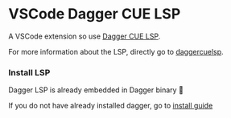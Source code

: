 # VSCode Dagger CUE LSP

A VSCode extension so use [Dagger CUE LSP](https://github.com/dagger/daggerlsp).

For more information about the LSP, directly go to [daggercuelsp](https://github.com/dagger/daggerlsp).

### Install LSP

Dagger LSP is already embedded in Dagger binary :rocket:

If you do not have already installed dagger, go to [install guide](https://docs.dagger.io/install)